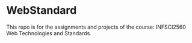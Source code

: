 # WebStandard

This repo is for the assignments and projects of the course: INFSCI2560 Web Technologies and
Standards.

